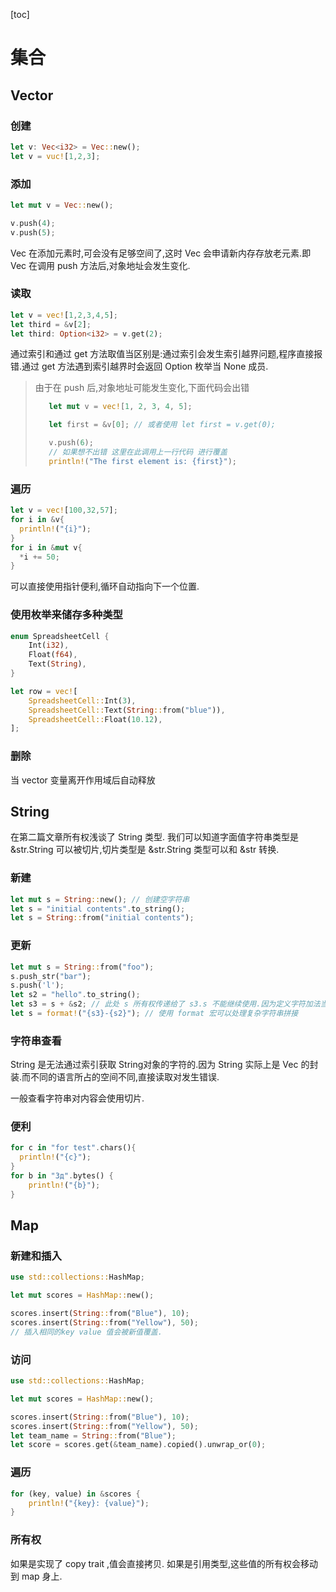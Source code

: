 [toc]

# 集合

## Vector

### 创建

```rust
let v: Vec<i32> = Vec::new();
let v = vuc![1,2,3];
```

### 添加

```rust
let mut v = Vec::new();

v.push(4);
v.push(5);
```

Vec 在添加元素时,可会没有足够空间了,这时 Vec 会申请新内存存放老元素.即 Vec 在调用 push 方法后,对象地址会发生变化.

### 读取

```rust
let v = vec![1,2,3,4,5];
let third = &v[2];
let third: Option<i32> = v.get(2);
```

通过索引和通过 get 方法取值当区别是:通过索引会发生索引越界问题,程序直接报错.通过 get 方法遇到索引越界时会返回 Option 枚举当 None 成员.

> 由于在 push 后,对象地址可能发生变化,下面代码会出错
> ```rust
>    let mut v = vec![1, 2, 3, 4, 5];
>
>    let first = &v[0]; // 或者使用 let first = v.get(0);
>
>    v.push(6);
>    // 如果想不出错 这里在此调用上一行代码 进行覆盖
>    println!("The first element is: {first}");
> ```

### 遍历

```rust
let v = vec![100,32,57];
for i in &v{
  println!("{i}");
}
for i in &mut v{
  *i += 50;
}
```

可以直接使用指针便利,循环自动指向下一个位置.

### 使用枚举来储存多种类型

```rust
enum SpreadsheetCell {
    Int(i32),
    Float(f64),
    Text(String),
}

let row = vec![
    SpreadsheetCell::Int(3),
    SpreadsheetCell::Text(String::from("blue")),
    SpreadsheetCell::Float(10.12),
];
```

### 删除

当 vector 变量离开作用域后自动释放

## String

在第二篇文章所有权浅谈了 String 类型. 我们可以知道字面值字符串类型是 &str.String 可以被切片,切片类型是 &str.String 类型可以和 &str 转换.

### 新建

```rust
let mut s = String::new(); // 创建空字符串
let s = "initial contents".to_string();
let s = String::from("initial contents");
```

### 更新

```rust
let mut s = String::from("foo");
s.push_str("bar");
s.push('l');
let s2 = "hello".to_string();
let s3 = s + &s2; // 此处 s 所有权传递给了 s3.s 不能继续使用.因为定义字符加法当函数如下 `fn add(self, s: &str) -> String {`
let s = format!("{s3}-{s2}"); // 使用 format 宏可以处理复杂字符串拼接
```

### 字符串查看

String 是无法通过索引获取 String对象的字符的.因为 String 实际上是 Vec<u8> 的封装.而不同的语言所占的空间不同,直接读取对发生错误.

一般查看字符串对内容会使用切片.

### 便利

```rust
for c in "for test".chars(){
  println!("{c}");
}
for b in "Зд".bytes() {
    println!("{b}");
}
```

## Map

### 新建和插入

```rust
use std::collections::HashMap;

let mut scores = HashMap::new();

scores.insert(String::from("Blue"), 10);
scores.insert(String::from("Yellow"), 50);
// 插入相同的key value 值会被新值覆盖.
```

### 访问

```rust
use std::collections::HashMap;

let mut scores = HashMap::new();

scores.insert(String::from("Blue"), 10);
scores.insert(String::from("Yellow"), 50);
let team_name = String::from("Blue");
let score = scores.get(&team_name).copied().unwrap_or(0);
```

### 遍历

```rust
for (key, value) in &scores {
    println!("{key}: {value}");
}
```

### 所有权

如果是实现了 copy trait ,值会直接拷贝.
如果是引用类型,这些值的所有权会移动到 map 身上.


